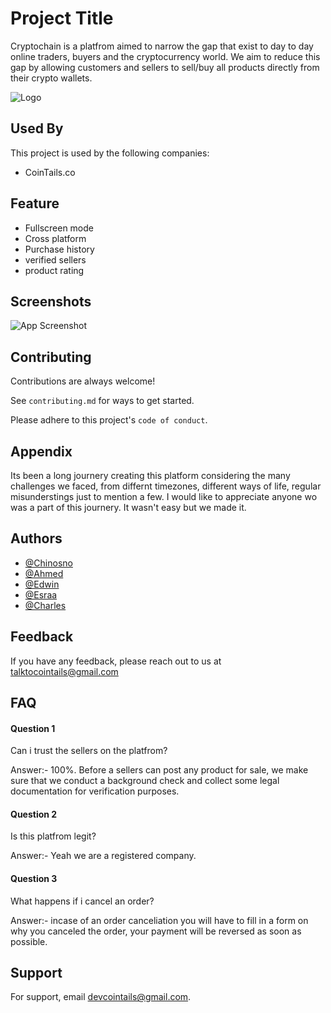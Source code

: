 
# Project Title
Cryptochain is a platfrom aimed to narrow the gap that exist to day to day online traders, buyers and the cryptocurrency world. We aim to reduce this gap by allowing customers and sellers to sell/buy all products directly from their crypto wallets.


![Logo](https://cryptochainmarket.tk/imgs/company_logo-trans.png)


## Used By

This project is used by the following companies:

- CoinTails.co


## Feature
- Fullscreen mode
- Cross platform
- Purchase history
- verified sellers
- product rating


## Screenshots

![App Screenshot](https://via.placeholder.com/468x300?text=App+Screenshot+Here)


## Contributing

Contributions are always welcome!

See `contributing.md` for ways to get started.

Please adhere to this project's `code of conduct`.


## Appendix

Its been a long journery creating this platform considering the many challenges we faced, from differnt timezones, different ways of life, regular misunderstings just to mention a few. I would like to appreciate anyone wo was a part of this journery. It wasn't easy but we made it.
## Authors
- [@Chinosno](https://www.github.com/chinosno)
- [@Ahmed](https://www.github.com/ahmad-shokry-eg)
- [@Edwin](https://www.github.com/#)
- [@Esraa](https://www.github.com/esraa00)
- [@Charles](https://www.github.com/7442charles)




## Feedback

If you have any feedback, please reach out to us at talktocointails@gmail.com


## FAQ

#### Question 1 
Can i trust the sellers on the platfrom?

Answer:-
100%. Before a sellers can post any product for sale, we make sure that we conduct a background check and collect some legal documentation for verification purposes.

#### Question 2
Is this platfrom legit?

Answer:- Yeah we are a registered company.

#### Question 3
What happens if i cancel an order?

Answer:-
incase of an order canceliation you will have to fill in a form on why you canceled the order, your payment will be reversed as soon as possible.

## Support

For support, email devcointails@gmail.com.

